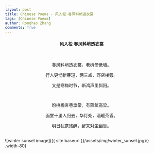 ```yaml
---
layout: post
title: Chinese Poems - 风入松·春风料峭透衣裳
tags: [Chinese Poems]
author: Ronghao Zhang
comments: True 
---
```


<div align = "center">
    
</div>

<div align = "center">
    <h4>风入松·春风料峭透衣裳</h4>
    <br>
    <p>春风料峭透衣裳，老树倚低墙。</p>
    <p>行人更悯新芽短，两三点，野店楼旁。</p>
    <p>又是寒梅时节，断鸿声里斜阳。</p>
    <br>
    <p>盼桃檐杏巷垂棠，有燕筑高梁。</p>
    <p>画堂十里人归去，华灯处，酒暖茶香。</p>
    <p>明日犹携残醉，醒来对坐幽篁。</p>
</div>
<br>
![winter sunset image]({{ site.baseurl }}/assets/img/winter_sunset.jpg){: .width-80}